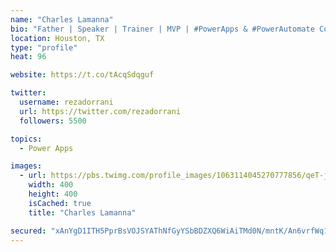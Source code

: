 ```yaml
---
name: "Charles Lamanna"
bio: "Father | Speaker | Trainer | MVP | #PowerApps & #PowerAutomate Community Super User | YouTuber Right-pointing triangle http://youtube.com/c/rezadorrani | Learn - Share - Clockwise rightwards and leftwards open circle arrows"
location: Houston, TX
type: "profile"
heat: 96

website: https://t.co/tAcqSdqguf

twitter:
  username: rezadorrani
  url: https://twitter.com/rezadorrani
  followers: 5500

topics:
  - Power Apps

images:
  - url: https://pbs.twimg.com/profile_images/1063114045270777856/qeT-jpWr_400x400.jpg
    width: 400
    height: 400
    isCached: true
    title: "Charles Lamanna"

secured: "xAnYgD1ITH5PprBsVOJSYAThNfGyYSbBDZXQ6WiAiTMd0N/mntK/An6vrfWq1+V4dHBZGzC1VNY1XRK/hxatc4wLzuwW1oBfrxXLhLWFeQm8FAboShxv5+A6p8xaAtVcDZOIpBx67MqhAIxy8p7r0/bOjEhzWuoMwLGWrqcchuOe1isjs4Rjae+WS/SEAR6rSvPxJzHXcWuBTbAKwOaefsnxkYDJHnL2Y1vcGDo2mx2uvaQp6ScLikNbgwNp30hR6gVhM1BokMArW7okEtuqM9X6YTQFYPUbS0aZ2IefKieRnz+b5ETRaylH71faySRaTzvPf3FL5yV4FZc2O/b8SPc58nBrFvgyRqxaMP4GA9JhDISo5siFKAdtHV/4QiKYG43u5e6v7LKAtZZuGq3Qy9bca/lFPokbinKD0GKzfhM=;ixLiWZAr3z6gQS4E+yPWUA=="
---
```


